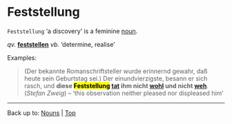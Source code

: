 # Feststellung

`Feststellung` ‘a discovery’ is a feminine [noun](../../index.md).

*qv.* **[feststellen](../../../verbs/f/fe/feststellen.md)** *vb.* ‘determine, realise’

Examples:

> (Der bekannte Romanschriftsteller wurde erinnernd gewahr, daß heute sein Geburtstag sei.) Der einundvierzigste, besann er sich rasch, und **diese <mark>Feststellung</mark> [tat](../../../verbs/w/wo/wohltun.md) ihm nicht [wohl](../../../verbs/w/wo/wohltun.md) und nicht [weh](../../../verbs/w/we/wehtun.md)**. (*Stefan Zweig*) – ‘this observation neither pleased nor displeased him’

----

Back up to: [Nouns](../../index.md) | [Top](../../../index.md)
